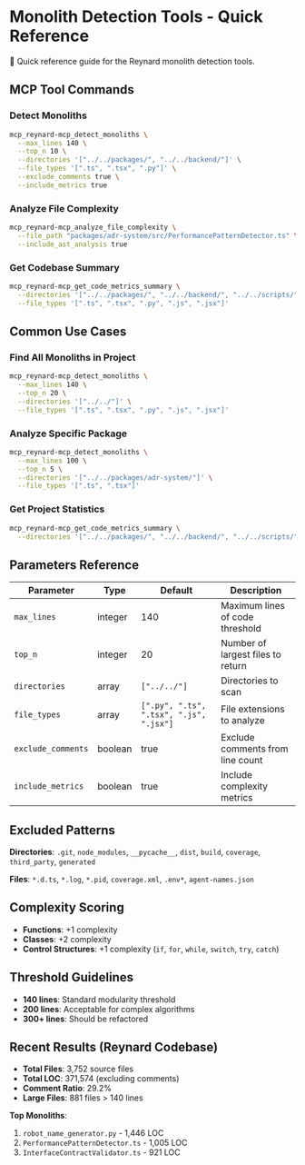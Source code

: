 # Monolith Detection Tools - Quick Reference

🦊 Quick reference guide for the Reynard monolith detection tools.

## MCP Tool Commands

### Detect Monoliths

```bash
mcp_reynard-mcp_detect_monoliths \
  --max_lines 140 \
  --top_n 10 \
  --directories '["../../packages/", "../../backend/"]' \
  --file_types '[".ts", ".tsx", ".py"]' \
  --exclude_comments true \
  --include_metrics true
```

### Analyze File Complexity

```bash
mcp_reynard-mcp_analyze_file_complexity \
  --file_path "packages/adr-system/src/PerformancePatternDetector.ts" \
  --include_ast_analysis true
```

### Get Codebase Summary

```bash
mcp_reynard-mcp_get_code_metrics_summary \
  --directories '["../../packages/", "../../backend/", "../../scripts/"]' \
  --file_types '[".ts", ".tsx", ".py", ".js", ".jsx"]'
```

## Common Use Cases

### Find All Monoliths in Project

```bash
mcp_reynard-mcp_detect_monoliths \
  --max_lines 140 \
  --top_n 20 \
  --directories '["../../"]' \
  --file_types '[".ts", ".tsx", ".py", ".js", ".jsx"]'
```

### Analyze Specific Package

```bash
mcp_reynard-mcp_detect_monoliths \
  --max_lines 100 \
  --top_n 5 \
  --directories '["../../packages/adr-system/"]' \
  --file_types '[".ts", ".tsx"]'
```

### Get Project Statistics

```bash
mcp_reynard-mcp_get_code_metrics_summary \
  --directories '["../../packages/", "../../backend/", "../../scripts/"]'
```

## Parameters Reference

| Parameter          | Type    | Default                                 | Description                       |
| ------------------ | ------- | --------------------------------------- | --------------------------------- |
| `max_lines`        | integer | 140                                     | Maximum lines of code threshold   |
| `top_n`            | integer | 20                                      | Number of largest files to return |
| `directories`      | array   | `["../../"]`                            | Directories to scan               |
| `file_types`       | array   | `[".py", ".ts", ".tsx", ".js", ".jsx"]` | File extensions to analyze        |
| `exclude_comments` | boolean | true                                    | Exclude comments from line count  |
| `include_metrics`  | boolean | true                                    | Include complexity metrics        |

## Excluded Patterns

**Directories**: `.git`, `node_modules`, `__pycache__`, `dist`, `build`, `coverage`, `third_party`, `generated`

**Files**: `*.d.ts`, `*.log`, `*.pid`, `coverage.xml`, `.env*`, `agent-names.json`

## Complexity Scoring

- **Functions**: +1 complexity
- **Classes**: +2 complexity
- **Control Structures**: +1 complexity (`if`, `for`, `while`, `switch`, `try`, `catch`)

## Threshold Guidelines

- **140 lines**: Standard modularity threshold
- **200 lines**: Acceptable for complex algorithms
- **300+ lines**: Should be refactored

## Recent Results (Reynard Codebase)

- **Total Files**: 3,752 source files
- **Total LOC**: 371,574 (excluding comments)
- **Comment Ratio**: 29.2%
- **Large Files**: 881 files > 140 lines

**Top Monoliths**:

1. `robot_name_generator.py` - 1,446 LOC
2. `PerformancePatternDetector.ts` - 1,005 LOC
3. `InterfaceContractValidator.ts` - 921 LOC
